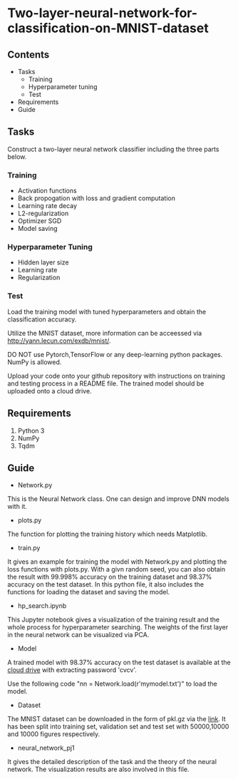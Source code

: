 # Two-layer-neural-network-for-classification-on-MNIST-dataset

## Contents
- Tasks
   - Training
   - Hyperparameter tuning
   - Test
- Requirements
- Guide


## Tasks
Construct a two-layer neural network classifier including the three parts below.

### Training
- Activation functions
- Back propogation with loss and gradient computation
- Learning rate decay
- L2-regularization
- Optimizer SGD
- Model saving

### Hyperparameter Tuning
- Hidden layer size
- Learning rate 
- Regularization

### Test
Load the training model with tuned hyperparameters and obtain the classification accuracy.

Utilize the MNIST dataset, more information can be acceessed via http://yann.lecun.com/exdb/mnist/.

DO NOT use Pytorch,TensorFlow or any deep-learning python packages. NumPy is allowed.

Upload your code onto your github repository with instructions on training and testing process in a README file. The trained model should be uploaded onto a cloud drive.



## Requirements
1. Python 3
2. NumPy
3. Tqdm

## Guide
- Network.py

This is the Neural Network class. One can design and improve DNN models with it.

- plots.py

The function for plotting the training history which needs Matplotlib.

- train.py

It gives an example for training the model with Network.py and plotting the loss functions with plots.py. With a givn random seed, you can also obtain the result with 99.998% accuracy on the training dataset and 98.37% accuracy on the test dataset. In this python file, it also includes the functions for loading the dataset and saving the model.

- hp_search.ipynb

This Jupyter notebook gives a visualization of the training result and the whole process for hyperparameter searching. The weights of the first layer in the neural network can be visualized via PCA. 

- Model

A trained model with 98.37% accuracy on the test dataset is available at the [cloud drive](https://pan.baidu.com/s/1wIt9RMwZCdqEtjD0jDOigA?pwd=cvcv) with extracting password 'cvcv'.

Use the following code "nn = Network.load(r'mymodel.txt')" to load the model.


- Dataset

The MNIST dataset can be downloaded in the form of pkl.gz via the [link](https://academictorrents.com/details/323a0048d87ca79b68f12a6350a57776b6a3b7fb). It has been split into training set, validation set and test set with 50000,10000 and 10000 figures respectively.

- neural_network_pj1

It gives the detailed description of the task and the theory of the neural network. The visualization results are also involved in this file.

